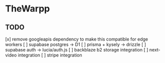# TheWarpp

## TODO

[x] remove googleapis dependency to make this compatible for edge workers
[ ] supabase postgres -> D1
[ ] prisma + kysely -> drizzle
[ ] supabase auth -> lucia/auth.js
[ ] backblaze b2 storage integration
[ ] next-video integration
[ ] stripe integration
